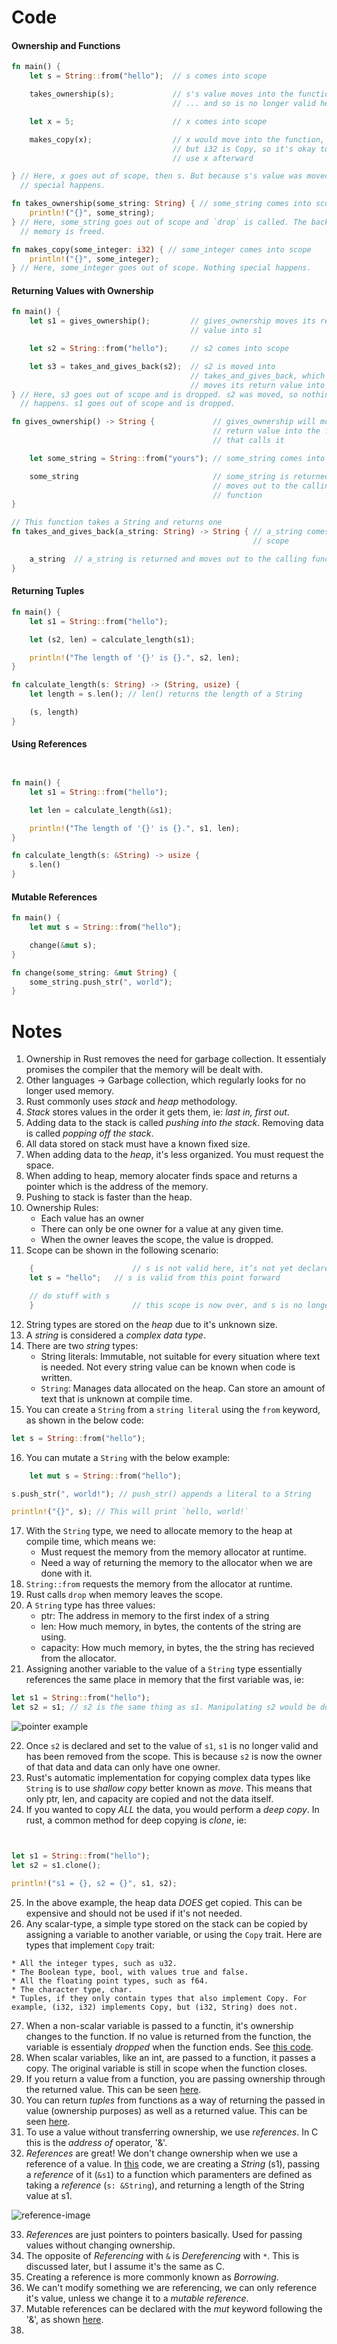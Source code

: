 # Code

#### Ownership and Functions
```rust
fn main() {
    let s = String::from("hello");  // s comes into scope

    takes_ownership(s);             // s's value moves into the function...
                                    // ... and so is no longer valid here

    let x = 5;                      // x comes into scope

    makes_copy(x);                  // x would move into the function,
                                    // but i32 is Copy, so it's okay to still
                                    // use x afterward

} // Here, x goes out of scope, then s. But because s's value was moved, nothing
  // special happens.

fn takes_ownership(some_string: String) { // some_string comes into scope
    println!("{}", some_string);
} // Here, some_string goes out of scope and `drop` is called. The backing
  // memory is freed.

fn makes_copy(some_integer: i32) { // some_integer comes into scope
    println!("{}", some_integer);
} // Here, some_integer goes out of scope. Nothing special happens.
```
#### Returning Values with Ownership
```rust
fn main() {
    let s1 = gives_ownership();         // gives_ownership moves its return
                                        // value into s1

    let s2 = String::from("hello");     // s2 comes into scope

    let s3 = takes_and_gives_back(s2);  // s2 is moved into
                                        // takes_and_gives_back, which also
                                        // moves its return value into s3
} // Here, s3 goes out of scope and is dropped. s2 was moved, so nothing
  // happens. s1 goes out of scope and is dropped.

fn gives_ownership() -> String {             // gives_ownership will move its
                                             // return value into the function
                                             // that calls it

    let some_string = String::from("yours"); // some_string comes into scope

    some_string                              // some_string is returned and
                                             // moves out to the calling
                                             // function
}

// This function takes a String and returns one
fn takes_and_gives_back(a_string: String) -> String { // a_string comes into
                                                      // scope

    a_string  // a_string is returned and moves out to the calling function
}
```

#### Returning Tuples
```rust
fn main() {
    let s1 = String::from("hello");

    let (s2, len) = calculate_length(s1);

    println!("The length of '{}' is {}.", s2, len);
}

fn calculate_length(s: String) -> (String, usize) {
    let length = s.len(); // len() returns the length of a String

    (s, length)
}
```

#### Using References
```rust


fn main() {
    let s1 = String::from("hello");

    let len = calculate_length(&s1);

    println!("The length of '{}' is {}.", s1, len);
}

fn calculate_length(s: &String) -> usize {
    s.len()
}
```
#### Mutable References
```rust
fn main() {
    let mut s = String::from("hello");

    change(&mut s);
}

fn change(some_string: &mut String) {
    some_string.push_str(", world");
}
```

# Notes
 1. Ownership in Rust removes the need for garbage collection. It essentialy promises the compiler that the memory will be dealt with. 
 2. Other languages -> Garbage collection, which regularly looks for no longer used memory. 
 3. Rust commonly uses *stack* and *heap* methodology.
 4. *Stack* stores values in the order it gets them, ie: *last in, first out*. 
 5. Adding data to the stack is called *pushing into the stack*. Removing data is called *popping off the stack*. 
 6. All data stored on stack must have a known fixed size. 
 7. When adding data to the *heap*, it's less organized. You must request the space. 
 8. When adding to heap, memory alocater finds space and returns a pointer which is the address of the memory. 
 9. Pushing to stack is faster than the heap. 
 10. Ownership Rules:
     * Each value has an owner
     * There can only be one owner for a value at any given time.
     * When the owner leaves the scope, the value is dropped.
 11. Scope can be shown in the following scenario:
```rust
    {                      // s is not valid here, it’s not yet declared
    let s = "hello";   // s is valid from this point forward

    // do stuff with s
    }                      // this scope is now over, and s is no longer valid
```
 12. String types are stored on the *heap* due to it's unknown size. 
 13. A *string* is considered a *complex data type*. 
 14. There are two *string* types:
     * String literals: Immutable, not suitable for every situation where text is needed. Not every string value can be known when code is written.
     * `String`: Manages data allocated on the heap. Can store an amount of text that is unknown at compile time. 
 15. You can create a `String` from a `string literal` using the `from` keyword, as shown in the below code:
```rust
let s = String::from("hello");
```
 16. You can mutate a `String` with the below example:
```rust
    let mut s = String::from("hello");

s.push_str(", world!"); // push_str() appends a literal to a String

println!("{}", s); // This will print `hello, world!`
```
 17. With the `String` type, we need to allocate memory to the heap at compile time, which means we:
     * Must request the memory from the memory allocator at runtime. 
     * Need a way of returning the memory to the allocator when we are done with it. 
 18. `String::from` requests the memory from the allocator at runtime. 
 19. Rust calls `drop` when memory leaves the scope. 
 20. A `String` type has three values:
     * ptr: The address in memory to the first index of a string
     * len: How much memory, in bytes, the contents of the string are using. 
     * capacity: How much memory, in bytes, the the string has recieved from the allocator. 
 21. Assigning another variable to the value of a `String` type essentially references the same place in memory that the first variable was, ie:
```rust
let s1 = String::from("hello");
let s2 = s1; // s2 is the same thing as s1. Manipulating s2 would be doing the same to s1
```
![pointer example](images/trpl04-02.svg)

 22. Once `s2` is declared and set to the value of `s1`, `s1` is no longer valid and has been removed from the scope. This is because `s2` is now the owner of that data and data can only have one owner. 
 23. Rust's automatic implementation for copying complex data types like `String` is to use *shallow copy* better known as *move*. This means that only ptr, len, and capacity are copied and not the data itself. 
 24. If you wanted to copy *ALL* the data, you would perform a *deep copy*. In rust, a common method for deep copying is *clone*, ie:
```rust


let s1 = String::from("hello");
let s2 = s1.clone();

println!("s1 = {}, s2 = {}", s1, s2);
```
 25. In the above example, the heap data *DOES* get copied. This can be expensive and should not be used if it's not needed. 
 26. Any scalar-type, a simple type stored on the stack can be copied by assigning a variable to another variable, or using the `Copy` trait. Here are types that implement `Copy` trait:
    
    * All the integer types, such as u32.
    * The Boolean type, bool, with values true and false.
    * All the floating point types, such as f64.
    * The character type, char.
    * Tuples, if they only contain types that also implement Copy. For example, (i32, i32) implements Copy, but (i32, String) does not.
 27. When a non-scalar variable is passed to a functin, it's ownership changes to the function. If no value is returned from the function, the variable is essentialy *dropped* when the function ends. See [this code](#ownership-and-functions).
 28. When scalar variables, like an int, are passed to a function, it passes a copy. The original variable is still in scope when the function closes. 
 29. If you return a value from a function, you are passing ownership through the returned value. This can be seen [here](#returning-values-with-ownership).
 30. You can return *tuples* from functions as a way of returning the passed in value (ownership purposes) as well as a returned value. This can be seen [here](#returning-tuples).
 31. To use a value without transferring ownership, we use *references*. In C this is the *address of* operator, '&'. 
 32. *References* are great! We don't change ownership when we use a reference of a value. In [this](#using-references) code, we are creating a *String* (s1), passing a *reference* of it (`&s1`) to a function which paramenters are defined as taking a *reference* (`s: &String`), and returning a length of the String value at s1. 

 ![reference-image](images/trpl04-05.svg)

 33. *Reference*s are just pointers to pointers basically. Used for passing values without changing ownership. 
 34. The opposite of *Referencing* with `&` is *Dereferencing* with `*`. This is discussed later, but I assume it's the same as C. 
 35. Creating a reference is more commonly known as *Borrowing*. 
 36. We can't modify something we are referencing, we can only reference it's value, unless we change it to a *mutable reference*. 
 37. Mutable references can be declared with the *mut* keyword following the '&', as shown [here](#mutable-references).
 38. 
